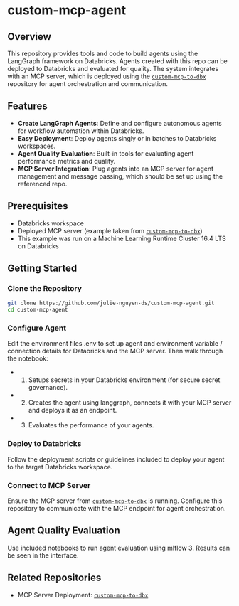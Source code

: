 # custom-mcp-agent

## Overview
This repository provides tools and code to build agents using the LangGraph framework on Databricks. Agents created with this repo can be deployed to Databricks and evaluated for quality. 
The system integrates with an MCP server, which is deployed using the [`custom-mcp-to-dbx`](https://github.com/julie-nguyen-ds/custom-mcp-to-dbx) repository for agent orchestration and communication.

## Features
- **Create LangGraph Agents**: Define and configure autonomous agents for workflow automation within Databricks.
- **Easy Deployment**: Deploy agents singly or in batches to Databricks workspaces.
- **Agent Quality Evaluation**: Built-in tools for evaluating agent performance metrics and quality.
- **MCP Server Integration**: Plug agents into an MCP server for agent management and message passing, which should be set up using the referenced repo.

## Prerequisites
- Databricks workspace
- Deployed MCP server (example taken from [`custom-mcp-to-dbx`](https://github.com/julie-nguyen-ds/custom-mcp-to-dbx))
- This example was run on a Machine Learning Runtime Cluster 16.4 LTS on Databricks

## Getting Started

### Clone the Repository
```sh
git clone https://github.com/julie-nguyen-ds/custom-mcp-agent.git
cd custom-mcp-agent
```

### Configure Agent 
Edit the environment files .env to set up agent and environment variable / connection details for Databricks and the MCP server.
Then walk through the notebook:
- 01. Setups secrets in your Databricks environment (for secure secret governance).
- 02. Creates the agent using langgraph, connects it with your MCP server and deploys it as an endpoint.
- 03. Evaluates the performance of your agents.
     
### Deploy to Databricks
Follow the deployment scripts or guidelines included to deploy your agent to the target Databricks workspace.

### Connect to MCP Server
Ensure the MCP server from [`custom-mcp-to-dbx`](https://github.com/julie-nguyen-ds/custom-mcp-to-dbx) is running. Configure this repository to communicate with the MCP endpoint for agent orchestration.

## Agent Quality Evaluation
Use included notebooks to run agent evaluation using mlflow 3. Results can be seen in the interface.

## Related Repositories

- MCP Server Deployment: [`custom-mcp-to-dbx`](https://github.com/julie-nguyen-ds/custom-mcp-to-dbx)
